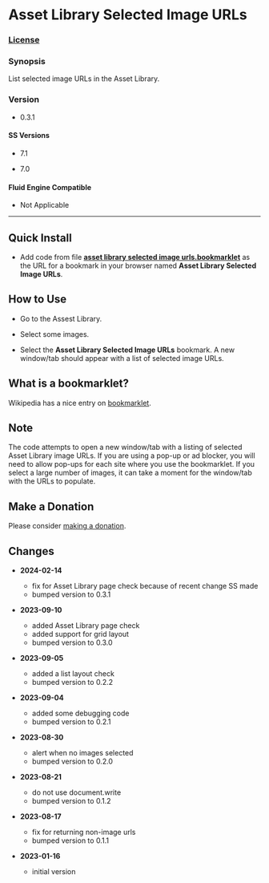 # Asset Library Selected Image URLs

### [License][1]

### Synopsis

List selected image URLs in the Asset Library.

### Version

  * 0.3.1

#### SS Versions

  * 7.1
  
  * 7.0

#### Fluid Engine Compatible

  * Not Applicable

---

## Quick Install

* Add code from file **[asset library selected image urls.bookmarklet][2]** as
  the URL for a bookmark in your browser named **Asset Library Selected Image
  URLs**.

## How to Use

* Go to the Assest Library.

* Select some images.

* Select the **Asset Library Selected Image URLs** bookmark. A new window/tab
  should appear with a list of selected image URLs.

## What is a bookmarklet?

Wikipedia has a nice entry on [bookmarklet][3].

## Note

The code attempts to open a new window/tab with a listing of selected Asset
Library image URLs. If you are using a pop-up or ad blocker, you will need to
allow pop-ups for each site where you use the bookmarklet. If you select a large
number of images, it can take a moment for the window/tab with the URLs to
populate.

## Make a Donation

Please consider [making a donation][4].

## Changes

* **2024-02-14**

  * fix for Asset Library page check because of recent change SS made
  * bumped version to 0.3.1
  
* **2023-09-10**

  * added Asset Library page check
  * added support for grid layout
  * bumped version to 0.3.0
  
* **2023-09-05**

  * added a list layout check
  * bumped version to 0.2.2
  
* **2023-09-04**

  * added some debugging code
  * bumped version to 0.2.1
  
* **2023-08-30**

  * alert when no images selected
  * bumped version to 0.2.0
  
* **2023-08-21**

  * do not use document.write
  * bumped version to 0.1.2
  
* **2023-08-17**

  * fix for returning non-image urls
  * bumped version to 0.1.1
  
* **2023-01-16**

  * initial version

[1]: https://github.com/tomsWebConsulting/twcsl/blob/main/LICENSE.txt#L1
[2]: asset%20library%20selected%20image%20urls.bookmarklet#L1
[3]: https://en.wikipedia.org/wiki/Bookmarklet
[4]: https://github.com/tomsWebConsulting/twcsl#make-a-donation
